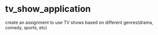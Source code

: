 # tv_show_application
create an assignment to use TV shows based on different genres(drama, comedy, sports, etc)
